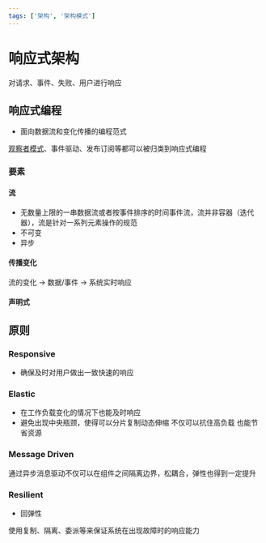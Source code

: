 ```yaml
---
tags: ['架构', '架构模式']
---
```


# 响应式架构

对请求、事件、失败、用户进行响应

## 响应式编程

- 面向数据流和变化传播的编程范式

[观察者模式](/软件工程/设计模式/行为模式.md#观察者)、事件驱动、发布订阅等都可以被归类到响应式编程

### 要素

#### 流

- 无数量上限的一串数据流或者按事件排序的时间事件流，流并非容器（迭代器），流是针对一系列元素操作的规范
- 不可变
- 异步

#### 传播变化

流的变化 -> 数据/事件 -> 系统实时响应

#### 声明式

## 原则

### Responsive

- 确保及时对用户做出一致快速的响应

### Elastic

- 在工作负载变化的情况下也能及时响应
- 避免出现中央瓶颈，使得可以分片复制动态伸缩 不仅可以抗住高负载 也能节省资源

### Message Driven

通过异步消息驱动不仅可以在组件之间隔离边界，松耦合，弹性也得到一定提升

### Resilient

- 回弹性

使用复制、隔离、委派等来保证系统在出现故障时的响应能力
